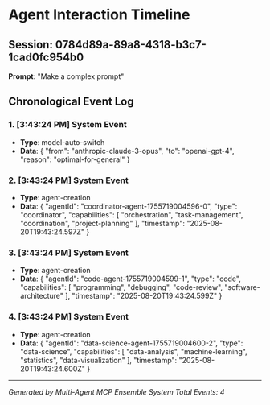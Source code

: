 # Agent Interaction Timeline

## Session: 0784d89a-89a8-4318-b3c7-1cad0fc954b0
**Prompt**: "Make a complex prompt"

## Chronological Event Log

### 1. [3:43:24 PM] System Event
- **Type**: model-auto-switch
- **Data**: {
  "from": "anthropic-claude-3-opus",
  "to": "openai-gpt-4",
  "reason": "optimal-for-general"
}

### 2. [3:43:24 PM] System Event
- **Type**: agent-creation
- **Data**: {
  "agentId": "coordinator-agent-1755719004596-0",
  "type": "coordinator",
  "capabilities": [
    "orchestration",
    "task-management",
    "coordination",
    "project-planning"
  ],
  "timestamp": "2025-08-20T19:43:24.597Z"
}

### 3. [3:43:24 PM] System Event
- **Type**: agent-creation
- **Data**: {
  "agentId": "code-agent-1755719004599-1",
  "type": "code",
  "capabilities": [
    "programming",
    "debugging",
    "code-review",
    "software-architecture"
  ],
  "timestamp": "2025-08-20T19:43:24.599Z"
}

### 4. [3:43:24 PM] System Event
- **Type**: agent-creation
- **Data**: {
  "agentId": "data-science-agent-1755719004600-2",
  "type": "data-science",
  "capabilities": [
    "data-analysis",
    "machine-learning",
    "statistics",
    "data-visualization"
  ],
  "timestamp": "2025-08-20T19:43:24.600Z"
}


---
*Generated by Multi-Agent MCP Ensemble System*
*Total Events: 4*
